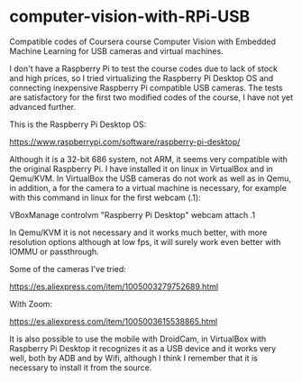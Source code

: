 # computer-vision-with-RPi-USB

Compatible codes of Coursera course Computer Vision with Embedded Machine Learning for USB cameras and virtual machines.

I don't have a Raspberry Pi to test the course codes due to lack of stock and high prices, so I tried virtualizing the Raspberry Pi Desktop OS and connecting inexpensive Raspberry Pi compatible USB cameras. The tests are satisfactory for the first two modified codes of the course, I have not yet advanced further.

This is the Raspberry Pi Desktop OS:

https://www.raspberrypi.com/software/raspberry-pi-desktop/

Although it is a 32-bit 686 system, not ARM, it seems very compatible with the original Raspberry Pi. I have installed it on linux in VirtualBox and in Qemu/KVM. In VirtualBox the USB cameras do not work as well as in Qemu, in addition, a for the camera to a virtual machine is necessary, for example with this command in linux for the first webcam (.1):

VBoxManage controlvm "Raspberry Pi Desktop" webcam attach .1

In Qemu/KVM it is not necessary and it works much better, with more resolution options although at low fps, it will surely work even better with IOMMU or passthrough.

Some of the cameras I've tried:

https://es.aliexpress.com/item/1005003279752689.html

With Zoom:

https://es.aliexpress.com/item/1005003615538865.html

It is also possible to use the mobile with DroidCam, in VirtualBox with Raspberry Pi Desktop it recognizes it as a USB device and it works very well, both by ADB and by Wifi, although I think I remember that it is necessary to install it from the source.


